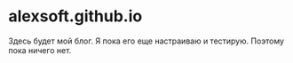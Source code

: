 alexsoft.github.io
==================
Здесь будет мой блог.
Я пока его еще настраиваю и тестирую. Поэтому пока ничего нет.